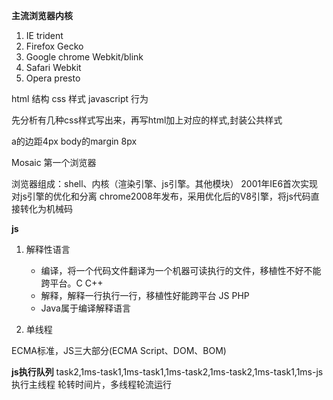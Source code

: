 **主流浏览器内核**
1. IE trident
2. Firefox Gecko
3. Google chrome Webkit/blink
4. Safari Webkit
5. Opera presto 

html 结构
css 样式
javascript 行为 

先分析有几种css样式写出来，再写html加上对应的样式,封装公共样式

a的边距4px
body的margin 8px

Mosaic 第一个浏览器

浏览器组成：shell、内核（渲染引擎、js引擎。其他模块）
2001年IE6首次实现对js引擎的优化和分离
chrome2008年发布，采用优化后的V8引擎，将js代码直接转化为机械码

**js**

1. 解释性语言

   - 编译，将一个代码文件翻译为一个机器可读执行的文件，移植性不好不能跨平台。C C++
   - 解释，解释一行执行一行，移植性好能跨平台 JS PHP
   - Java属于编译解释语言

2. 单线程
   
ECMA标准，JS三大部分(ECMA Script、DOM、BOM)

**js执行队列**
task2,1ms-task1,1ms-task1,1ms-task2,1ms-task2,1ms-task1,1ms-js执行主线程
轮转时间片，多线程轮流运行